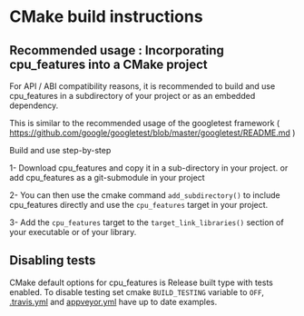 # CMake build instructions

## Recommended usage : Incorporating cpu_features into a CMake project

  For API / ABI compatibility reasons, it is recommended to build and use
  cpu_features in a subdirectory of your project or as an embedded dependency.

  This is similar to the recommended usage of the googletest framework
  ( https://github.com/google/googletest/blob/master/googletest/README.md )

  Build and use step-by-step


  1- Download cpu_features and copy it in a sub-directory in your project.
      or add cpu_features as a git-submodule in your project

  2- You can then use the cmake command `add_subdirectory()` to include
     cpu_features directly and use the `cpu_features` target in your project.

  3- Add the `cpu_features` target to the `target_link_libraries()` section of
     your executable or of your library.

## Disabling tests

  CMake default options for cpu_features is Release built type with tests
  enabled. To disable testing set cmake `BUILD_TESTING` variable to `OFF`,
  [.travis.yml](../.travis.yml) and [appveyor.yml](../appveyor.yml) have up to
  date examples.
